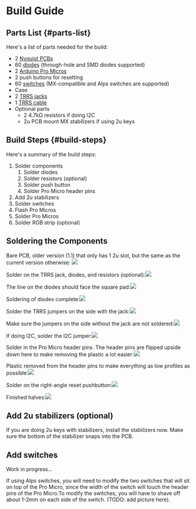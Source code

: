 # Build Guide

## Parts List {#parts-list}

Here's a list of parts needed for the build:

* 2 [Nyquist PCBs](https://keeb.io/products/nyquist-keyboard)
* 60 [diodes](https://keeb.io/products/1n4148-diodes) \(through-hole and SMD diodes supported\)
* 2 [Arduino Pro Micros](https://keeb.io/products/pro-micro-5v-16mhz-arduino-compatible-atmega32u4)
* 2 push buttons for resetting
* 60 [switches](https://keeb.io/products/gateron-switches) \(MX-compatible and Alps switches are supported\)
* Case
* 2 [TRRS jacks](https://keeb.io/products/trrs-jacks-3-5mm-one-pair)
* 1 [TRRS cable](https://keeb.io/products/trrs-cable)
* Optional parts
  * 2 4.7kΩ resistors if doing I2C
  * 2u PCB mount MX stabilizers if using 2u keys

## Build Steps {#build-steps}

Here's a summary of the build steps:

1. Solder components
   1. Solder diodes
   2. Solder resistors \(optional\)
   3. Solder push button
   4. Solder Pro Micro header pins
2. Add 2u stabilizers
3. Solder switches
4. Flash Pro Micros
5. Solder Pro Micros
6. Solder RGB strip \(optional\)

## Soldering the Components

Bare PCB, older version \(1.1\) that only has 1 2u slot, but the same as the current version otherwise: ![](http://i.imgur.com/UnRgaYM.jpg)

Solder on the TRRS jack, diodes, and resistors \(optional\):![](http://i.imgur.com/UVY8ShN.jpg)

The line on the diodes should face the square pad:![](http://i.imgur.com/khwqsVL.jpg)

Soldering of diodes complete:![](http://i.imgur.com/PxDnA8H.jpg)

Solder the TRRS jumpers on the side with the jack:![](http://i.imgur.com/6AIYGB1.jpg)

Make sure the jumpers on the side without the jack are not soldered:![](http://i.imgur.com/CpzkAcz.jpg)

If doing I2C, solder the I2C jumper:![](http://i.imgur.com/B9iE9mS.jpg)

Solder in the Pro Micro header pins. The header pins are flipped upside down here to make removing the plastic a lot easier:![](http://i.imgur.com/3Ncr2Zr.jpg)

Plastic removed from the header pins to make everything as low profiles as possible:![](http://i.imgur.com/kVvdj6B.jpg)

Solder on the right-angle reset pushbutton:![](http://i.imgur.com/qSDyQE9.jpg)

Finished halves:![](http://i.imgur.com/q0zkbeV.jpg)

## Add 2u stabilizers \(optional\)

If you are doing 2u keys with stabilizers, install the stabilizers now. Make sure the bottom of the stabilizer snaps into the PCB.

## Add switches

Work in progress...

If using Alps switches, you will need to modify the two switches that will sit on top of the Pro Micro, since the width of the switch will touch the header pins of the Pro Micro.To modify the switches, you will have to shave off about 1-2mm on each side of the switch. \(TODO: add picture here\).

